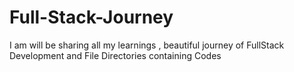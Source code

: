 # Full-Stack-Journey
I am will be sharing all my learnings , beautiful journey of FullStack Development and File Directories containing Codes
